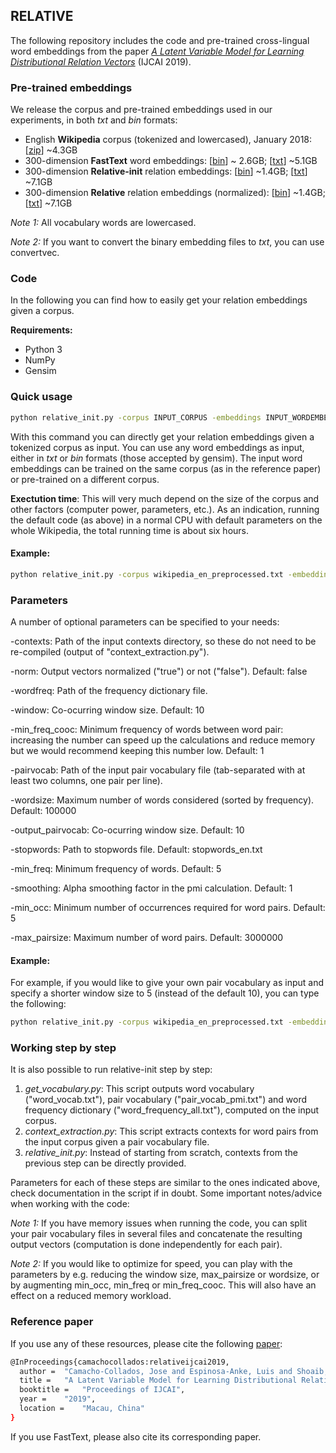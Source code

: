 ## RELATIVE

The following repository includes the code and pre-trained cross-lingual word embeddings from the paper *[A Latent Variable Model for Learning Distributional Relation Vectors](http://josecamachocollados.com/papers/relative_ijcai2019.pdf)*  (IJCAI 2019).


### Pre-trained embeddings

We release the corpus and pre-trained embeddings used in our experiments, in both *txt* and *bin* formats:
- English **Wikipedia** corpus (tokenized and lowercased), January 2018: \[[zip](https://drive.google.com/file/d/17EBy4GD4tXl9G4NTjuIuG5ET7wfG4-xa/view?usp=sharing)\] ~4.3GB
- 300-dimension **FastText** word embeddings: \[[bin](https://drive.google.com/file/d/1dQm_haKr2ZrQBvyBlCVnwL2W8mwj0T4D/view?usp=sharing)\] ~ 2.6GB; \[[txt](https://drive.google.com/file/d/1r9RFdyqg998UaLA0huZc9PIwF8rBlITN/view?usp=sharing)\] ~5.1GB
- 300-dimension **Relative-init** relation embeddings: \[[bin](https://drive.google.com/file/d/1HVJnTjcaQ3aCLdwTZwiGLpMDyEylx-zS/view?usp=sharing)\] ~1.4GB; \[[txt](https://drive.google.com/file/d/1SFcW6MxQI5N38R3mG1Pe10AVWc38NGFI/view?usp=sharing)\] ~7.1GB
- 300-dimension **Relative** relation embeddings (normalized): \[[bin](https://drive.google.com/file/d/1-w39MIMUkYuy2wdVGwOcgKimUV1vPOxk/view?usp=sharing)\] ~1.4GB; \[[txt](https://drive.google.com/file/d/1q0HiGJh93ukHxh_acOuWQAdfyzX-6g_N/view?usp=sharing)\] ~7.1GB

*Note 1:* All vocabulary words are lowercased.

*Note 2:* If you want to convert the binary embedding files to *txt*, you can use convertvec.

### Code

In the following you can find how to easily get your relation embeddings given a corpus.

**Requirements:**

- Python 3
- NumPy
- Gensim

### Quick usage

```bash
python relative_init.py -corpus INPUT_CORPUS -embeddings INPUT_WORDEMBEDDINGS
```

With this command you can directly get your relation embeddings given a tokenized corpus as input. You can use any word embeddings as input, either in *txt* or *bin* formats (those accepted by gensim). The input word embeddings can be trained on the same corpus (as in the reference paper) or pre-trained on a different corpus.

**Exectution time**: This will very much depend on the size of the corpus and other factors (computer power, parameters, etc.). As an indication, running the default code (as above) in a normal CPU with default parameters on the whole Wikipedia, the total running time is about six hours.

#### Example:

```bash
python relative_init.py -corpus wikipedia_en_preprocessed.txt -embeddings fasttext_wikipedia_en_300d.bin
```

### Parameters

A number of optional parameters can be specified to your needs: 

-contexts: Path of the input contexts directory, so these do not need to be re-compiled (output of "context_extraction.py").

-norm: Output vectors normalized ("true") or not ("false"). Default: false

-wordfreq: Path of the frequency dictionary file.

-window: Co-ocurring window size. Default: 10

-min_freq_cooc: Minimum frequency of words between word pair: increasing the number can speed up the calculations and reduce memory but we would recommend keeping this number low. Default: 1

-pairvocab: Path of the input pair vocabulary file (tab-separated with at least two columns, one pair per line).

-wordsize: Maximum number of words considered (sorted by frequency). Default: 100000

-output_pairvocab: Co-ocurring window size. Default: 10

-stopwords: Path to stopwords file. Default: stopwords_en.txt

-min_freq: Minimum frequency of words. Default: 5

-smoothing: Alpha smoothing factor in the pmi calculation. Default: 1

-min_occ: Minimum number of occurrences required for word pairs. Default: 5

-max_pairsize: Maximum number of word pairs. Default: 3000000

#### Example:

For example, if you would like to give your own pair vocabulary as input and specify a shorter window size to 5 (instead of the default 10), you can type the following:

```bash
python relative_init.py -corpus wikipedia_en_preprocessed.txt -embeddings fasttext_wikipedia_en_300d.bin -pairvocab pair_vocab.txt -window 5 
```

### Working step by step

It is also possible to run relative-init step by step:

1. *get_vocabulary.py*: This script outputs word vocabulary ("word_vocab.txt"), pair vocabulary ("pair_vocab_pmi.txt") and word frequency dictionary ("word_frequency_all.txt"), computed on the input corpus.
2. *context_extraction.py*: This script extracts contexts for word pairs from the input corpus given a pair vocabulary file.
3. *relative_init.py*: Instead of starting from scratch, contexts from the previous step can be directly provided.

Parameters for each of these steps are similar to the ones indicated above, check documentation in the script if in doubt. Some important notes/advice when working with the code:

*Note 1:* If you have memory issues when running the code, you can split your pair vocabulary files in several files and concatenate the resulting output vectors (computation is done independently for each pair).

*Note 2:* If you would like to optimize for speed, you can play with the parameters by e.g. reducing the window size, max_pairsize or wordsize, or by augmenting min_occ, min_freq or min_freq_cooc. This will also have an effect on a reduced memory workload.


### Reference paper

If you use any of these resources, please cite the following [paper](http://josecamachocollados.com/papers/relative_ijcai2019.pdf):
```bash
@InProceedings{camachocollados:relativeijcai2019,
  author = 	"Camacho-Collados, Jose and Espinosa-Anke, Luis and Shoaib, Jameel and Schockaert, Steven",
  title = 	"A Latent Variable Model for Learning Distributional Relation Vectors",
  booktitle = 	"Proceedings of IJCAI",
  year = 	"2019",
  location = 	"Macau, China"
}

```
If you use FastText, please also cite its corresponding paper.
